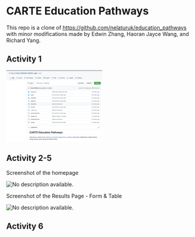 # CARTE Education Pathways
This repo is a clone of https://github.com/nelaturuk/education_pathways with minor modifications made by Edwin Zhang, Haoran Jayce Wang, and Richard Yang.



## Activity 1

<img src="readme.assets/image-20221022152127973.png" alt="image-20221022152127973" style="zoom: 25%;" />



## Activity 2-5

Screenshot of the homepage

![No description available.](https://scontent-ord5-2.xx.fbcdn.net/v/t1.15752-9/310959929_1473494093147755_6053136593990081542_n.png?_nc_cat=105&ccb=1-7&_nc_sid=ae9488&_nc_ohc=wWARrzFwpuYAX__wPI3&_nc_ht=scontent-ord5-2.xx&oh=03_AdShQuZkuzOV0-77zWJIJunhR6P-FHzlzjJTrobDmylxLg&oe=63797A29)



Screenshot of the Results Page - Form & Table

![No description available.](https://scontent-ord5-2.xx.fbcdn.net/v/t1.15752-9/312299615_780788443015431_2277061702654099276_n.png?_nc_cat=100&ccb=1-7&_nc_sid=ae9488&_nc_ohc=gz_6Ych9EJUAX-IjmHh&tn=ejyS42Wban9DiIO0&_nc_ht=scontent-ord5-2.xx&oh=03_AdQ-Mvq1mFz6uE9Ifm9x58FiIx5jrA4or7UXTlQYLVM3ug&oe=63783004)

## Activity 6

